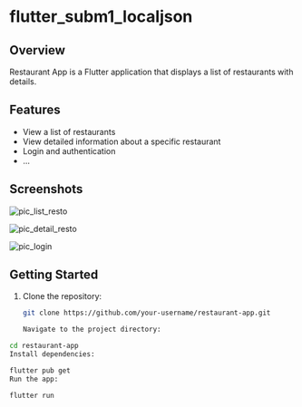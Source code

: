 # flutter_subm1_localjson

## Overview

Restaurant App is a Flutter application that displays a list of restaurants with details.

## Features

- View a list of restaurants
- View detailed information about a specific restaurant
- Login and authentication
- ...

## Screenshots
![pic_list_resto](https://github.com/ugunNet21/idcamp_dicoding_flutter_json/assets/45864165/a27a376f-458e-4678-a2f4-09786b6a4d5c)

![pic_detail_resto](https://github.com/ugunNet21/idcamp_dicoding_flutter_json/assets/45864165/ea7edcba-a800-4a9d-96e2-0905064b6ef9)

![pic_login](https://github.com/ugunNet21/idcamp_dicoding_flutter_json/assets/45864165/0ec40447-782c-43bf-801e-e700662ceb9a)


## Getting Started

1. Clone the repository:

   ```bash
   git clone https://github.com/your-username/restaurant-app.git

   Navigate to the project directory:

```bash
cd restaurant-app
Install dependencies:

flutter pub get
Run the app:

flutter run
